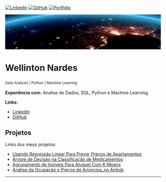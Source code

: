 [![Linkedin](https://img.shields.io/badge/_cont_-Linkedin-blue.svg)](https://www.linkedin.com/in/wellinton-nardes/)
[![GitHub](https://img.shields.io/badge/_cont_-GitHub-green.svg)](https://github.com/nardeswellinton)
[![Portfolio](https://img.shields.io/badge/_cont_-Portfolio-orange.svg)](https://github.com/nardeswellinton/_portfolio_wellinton/blob/main/README.md)


<p align="center">
  <img src="banner_0.jpg" >
</p>

# Wellinton Nardes
<sub>  Data Analysis | Python | Machine Learning  <sub>


**Experiência com:** Analise de Dados, SQL, Python e Machine Learning.



**Links:**
* [LinkedIn](https://www.linkedin.com/in/wellinton-nardes/)
* [GitHub](https://github.com/nardeswellinton)


## Projetos
Links dos meus projetos:

* [Usando Regressão Linear Para Prever Preços de Apartamentos](https://github.com/nardeswellinton/_data_notebooks/blob/main/Previsao_Precos_Aps/Previsao_Precos_Aps_Linear_Regression.ipynb)
* [Árvore de Decisão na Classificação de Medicamentos](https://github.com/nardeswellinton/_data_notebooks/blob/main/Classificacao_Medicamentos/Classificacao_Medicamentos_Decision_Tree.ipynb)
* [Agrupamento de Imóveis Para Aluguel Com K-Means](https://github.com/nardeswellinton/_data_notebooks/blob/main/Criando_Grupos_Alugueis/Criando_Grupos_Alugueis_KMeans.ipynb)
* [Análise da Ocupação e Preços de Anúncios_no Airbnb](https://github.com/nardeswellinton/_data_notebooks/blob/main/An%C3%A1lise_Ocupa%C3%A7%C3%A3o_An%C3%BAncios_Airbnb/An%C3%A1lise_Ocupa%C3%A7%C3%A3o_An%C3%BAncios_Airbnb.ipynb)
---




